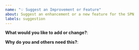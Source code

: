 ```yaml
---
name: "💡 Suggest an Improvement or Feature"
about: Suggest an enhancement or a new feature for the SPN
labels: suggestion
---
```


**What would you like to add or change?**:



**Why do you and others need this?**:


